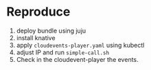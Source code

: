 # Reproduce

1. deploy bundle using juju
2. install knative
3. apply `cloudevents-player.yaml` using kubectl
4. adjust IP and run `simple-call.sh`
5. Check in the cloudevent-player the events.
